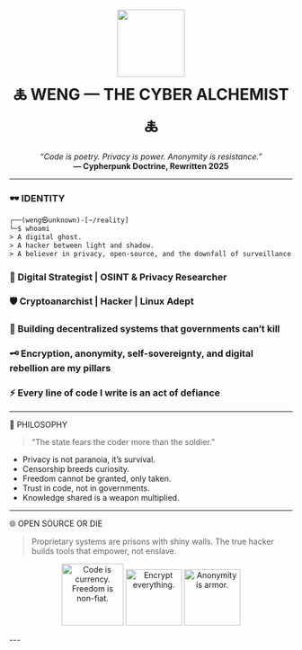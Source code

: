 <h1 align="center">
  <img src="https://i.ibb.co/8bZkCkC/hacker-eye.png" width="120" /><br>
  🜏 WENG — THE CYBER ALCHEMIST 🜏
</h1>

<p align="center">
  <em>“Code is poetry. Privacy is power. Anonymity is resistance.”</em><br>
  <strong>— Cypherpunk Doctrine, Rewritten 2025</strong>
</p>

---

### 🕶️ IDENTITY

```txt
┌──(weng㉿unknown)-[~/reality]
└─$ whoami
> A digital ghost.  
> A hacker between light and shadow.  
> A believer in privacy, open-source, and the downfall of surveillance capitalism.

```


### 🧠 Digital Strategist | OSINT & Privacy Researcher

### 🛡️ Cryptoanarchist | Hacker | Linux Adept 

### 🧬 Building decentralized systems that governments can’t kill

### 🗝️ Encryption, anonymity, self-sovereignty, and digital rebellion are my pillars

### ⚡ Every line of code I write is an act of defiance

---

📡 PHILOSOPHY

> “The state fears the coder more than the soldier.”



- Privacy is not paranoia, it’s survival.  
- Censorship breeds curiosity.  
- Freedom cannot be granted, only taken.  
- Trust in code, not in governments.  
- Knowledge shared is a weapon multiplied.


---


🌐 OPEN SOURCE OR DIE

> Proprietary systems are prisons with shiny walls.
The true hacker builds tools that empower, not enslave.

<p align="center">
  <img src="https://i.ibb.co/9nDzWh5/bitcoin-dark.png" width="110" title="Code is currency. Freedom is non-fiat." />
  <img src="https://i.ibb.co/V3j1HZZ/pgp-dark.png" width="100" title="Encrypt everything." />
  <img src="https://i.ibb.co/Zmr9wMj/tor-dark.png" width="100" title="Anonymity is armor." />
</p>
---